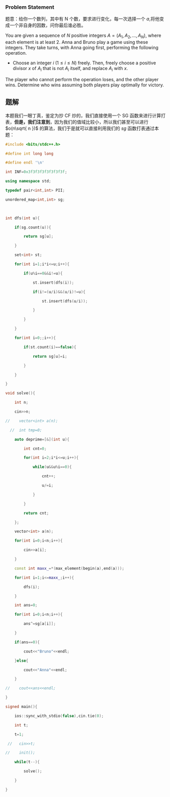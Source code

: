 ### Problem Statement
题意：给你一个数列，其中有 N 个数，要求进行变化，每一次选择一个 $a$,将他变成一个非自身的因数，问你最后谁必胜。


You are given a sequence of $N$ positive integers $A = (A_1, A_2, \dots ,A_N)$, where each element is at least $2$. Anna and Bruno play a game using these integers. They take turns, with Anna going first, performing the following operation.

-   Choose an integer $i \ (1 \leq i \leq N)$ freely. Then, freely choose a positive divisor $x$ of $A_i$ that is not $A_i$ itself, and replace $A_i$ with $x$.

The player who cannot perform the operation loses, and the other player wins. Determine who wins assuming both players play optimally for victory.

## 题解
本题我们一眼丁真，鉴定为抄 CF 炒的，我们直接使用一个 SG 函数来进行计算打表，**但是，我们注意到**，因为我们的值域比较小，所以我们甚至可以进行 $o(n\sqrt{ n })$ 的算法，我们于是就可以直接利用我们的 $sg$ 函数打表通过本题：
```cpp
#include <bits/stdc++.h>

#define int long long

#define endl '\n'

int INF=0x3f3f3f3f3f3f3f3f;

using namespace std;

typedef pair<int,int> PII;

unordered_map<int,int> sg;

  

int dfs(int u){

    if(sg.count(u)){

        return sg[u];

    }

    set<int> st;

    for(int i=1;i*i<=u;i++){

        if(u%i==0&&i!=u){

            st.insert(dfs(i));

            if(i!=(u/i)&&(u/i)!=u){

                st.insert(dfs(u/i));

            }

        }

    }

    for(int i=0;;i++){

        if(st.count(i)==false){

            return sg[u]=i;

        }

    }

}

void solve(){

    int n;

    cin>>n;

//    vector<int> a(n);

  //  int tmp=0;

    auto deprime=[&](int u){

        int cnt=0;

        for(int i=2;i*i<=u;i++){

            while(u&&u%i==0){

                cnt++;

                u/=i;

            }

        }

        return cnt;

    };

    vector<int> a(n);

    for(int i=0;i<n;i++){

        cin>>a[i];

    }

    const int maxx_=*(max_element(begin(a),end(a)));

    for(int i=1;i<=maxx_;i++){

        dfs(i);

    }

    int ans=0;

    for(int i=0;i<n;i++){

        ans^=sg[a[i]];

    }

    if(ans==0){

        cout<<"Bruno"<<endl;

    }else{

        cout<<"Anna"<<endl;

    }

//    cout<<ans<<endl;

}

signed main(){

    ios::sync_with_stdio(false),cin.tie(0);

    int t;

    t=1;

 //   cin>>t;

//    init();

    while(t--){

        solve();

    }

}
```